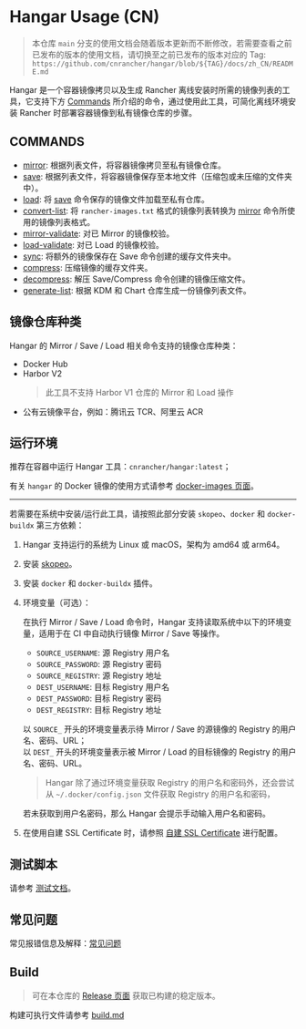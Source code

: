 # Hangar Usage (CN)

> 本仓库 `main` 分支的使用文档会随着版本更新而不断修改，若需要查看之前已发布的版本的使用文档，请切换至之前已发布的版本对应的 Tag:
> `https://github.com/cnrancher/hangar/blob/${TAG}/docs/zh_CN/README.md`

Hangar 是一个容器镜像拷贝以及生成 Rancher 离线安装时所需的镜像列表的工具，它支持下方 [Commands](#commands) 所介绍的命令，通过使用此工具，可简化离线环境安装 Rancher 时部署容器镜像到私有镜像仓库的步骤。

## COMMANDS

- [mirror](./mirror.md): 根据列表文件，将容器镜像拷贝至私有镜像仓库。
- [save](./save.md): 根据列表文件，将容器镜像保存至本地文件（压缩包或未压缩的文件夹中）。
- [load](./load.md): 将 [save](./save.md) 命令保存的镜像文件加载至私有仓库。
- [convert-list](./convert-list.md): 将 `rancher-images.txt` 格式的镜像列表转换为 [mirror](./mirror.md) 命令所使用的镜像列表格式。
- [mirror-validate](./mirror-validate.md): 对已 Mirror 的镜像校验。
- [load-validate](./load-validate.md): 对已 Load 的镜像校验。
- [sync](./sync.md): 将额外的镜像保存在 Save 命令创建的缓存文件夹中。
- [compress](./compress.md): 压缩镜像的缓存文件夹。
- [decompress](./decompress.md): 解压 Save/Compress 命令创建的镜像压缩文件。
- [generate-list](./generate-list.md): 根据 KDM 和 Chart 仓库生成一份镜像列表文件。

## 镜像仓库种类

Hangar 的 Mirror / Save / Load 相关命令支持的镜像仓库种类：

- Docker Hub
- Harbor V2
    > 此工具不支持 Harbor V1 仓库的 Mirror 和 Load 操作
- 公有云镜像平台，例如：腾讯云 TCR、阿里云 ACR

## 运行环境

推荐在容器中运行 Hangar 工具：`cnrancher/hangar:latest`；

有关 `hangar` 的 Docker 镜像的使用方式请参考 [docker-images 页面](./docker-images.md)。

----

若需要在系统中安装/运行此工具，请按照此部分安装 `skopeo`、`docker` 和 `docker-buildx` 第三方依赖：

1. Hangar 支持运行的系统为 Linux 或 macOS，架构为 amd64 或 arm64。
1. 安装 [skopeo](https://github.com/containers/skopeo/blob/main/install.md)。
1. 安装 `docker` 和 `docker-buildx` 插件。
1. 环境变量（可选）：

    在执行 Mirror / Save / Load 命令时，Hangar 支持读取系统中以下的环境变量，适用于在 CI 中自动执行镜像 Mirror / Save 等操作。
    - `SOURCE_USERNAME`: 源 Registry 用户名
    - `SOURCE_PASSWORD`: 源 Registry 密码
    - `SOURCE_REGISTRY`: 源 Registry 地址
    - `DEST_USERNAME`: 目标 Registry 用户名
    - `DEST_PASSWORD`: 目标 Registry 密码
    - `DEST_REGISTRY`: 目标 Registry 地址

    以 `SOURCE_` 开头的环境变量表示待 Mirror / Save 的源镜像的 Registry 的用户名、密码、URL；<br>
    以 `DEST_` 开头的环境变量表示被 Mirror / Load 的目标镜像的 Registry 的用户名、密码、URL。

    > Hangar 除了通过环境变量获取 Registry 的用户名和密码外，还会尝试从 `~/.docker/config.json` 文件获取 Registry 的用户名和密码，

    若未获取到用户名密码，那么 Hangar 会提示手动输入用户名和密码。

1. 在使用自建 SSL Certificate 时，请参照 [自建 SSL Certificate](./self-signed-ssl.md) 进行配置。

## 测试脚本

请参考 [测试文档](./test.md)。

## 常见问题

常见报错信息及解释：[常见问题](./questions.md)

## Build

> 可在本仓库的 [Release 页面](https://github.com/cnrancher/hangar/releases) 获取已构建的稳定版本。

构建可执行文件请参考 [build.md](./build.md)
